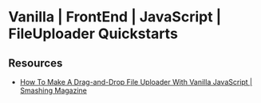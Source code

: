 # Vanilla | FrontEnd | JavaScript | FileUploader Quickstarts

## Resources
- [How To Make A Drag-and-Drop File Uploader With Vanilla JavaScript | Smashing Magazine](https://www.smashingmagazine.com/2018/01/drag-drop-file-uploader-vanilla-js/)